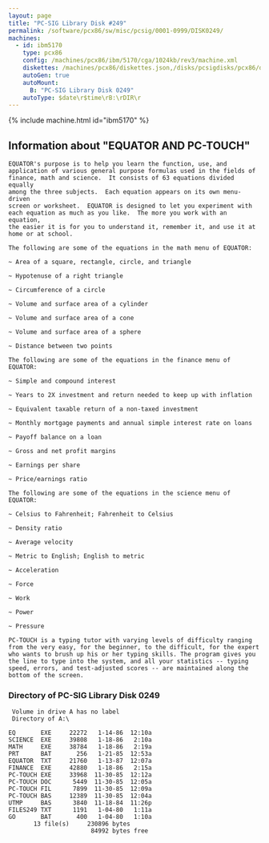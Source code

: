 ```yaml
---
layout: page
title: "PC-SIG Library Disk #249"
permalink: /software/pcx86/sw/misc/pcsig/0001-0999/DISK0249/
machines:
  - id: ibm5170
    type: pcx86
    config: /machines/pcx86/ibm/5170/cga/1024kb/rev3/machine.xml
    diskettes: /machines/pcx86/diskettes.json,/disks/pcsigdisks/pcx86/diskettes.json
    autoGen: true
    autoMount:
      B: "PC-SIG Library Disk 0249"
    autoType: $date\r$time\rB:\rDIR\r
---
```


{% include machine.html id="ibm5170" %}

## Information about "EQUATOR AND PC-TOUCH"

    EQUATOR's purpose is to help you learn the function, use, and
    application of various general purpose formulas used in the fields of
    finance, math and science.  It consists of 63 equations divided equally
    among the three subjects.  Each equation appears on its own menu-driven
    screen or worksheet.  EQUATOR is designed to let you experiment with
    each equation as much as you like.  The more you work with an equation,
    the easier it is for you to understand it, remember it, and use it at
    home or at school.
    
    The following are some of the equations in the math menu of EQUATOR:
    
    ~ Area of a square, rectangle, circle, and triangle
    
    ~ Hypotenuse of a right triangle
    
    ~ Circumference of a circle
    
    ~ Volume and surface area of a cylinder
    
    ~ Volume and surface area of a cone
    
    ~ Volume and surface area of a sphere
    
    ~ Distance between two points
    
    The following are some of the equations in the finance menu of EQUATOR:
    
    ~ Simple and compound interest
    
    ~ Years to 2X investment and return needed to keep up with inflation
    
    ~ Equivalent taxable return of a non-taxed investment
    
    ~ Monthly mortgage payments and annual simple interest rate on loans
    
    ~ Payoff balance on a loan
    
    ~ Gross and net profit margins
    
    ~ Earnings per share
    
    ~ Price/earnings ratio
    
    The following are some of the equations in the science menu of EQUATOR:
    
    ~ Celsius to Fahrenheit; Fahrenheit to Celsius
    
    ~ Density ratio
    
    ~ Average velocity
    
    ~ Metric to English; English to metric
    
    ~ Acceleration
    
    ~ Force
    
    ~ Work
    
    ~ Power
    
    ~ Pressure
    
    PC-TOUCH is a typing tutor with varying levels of difficulty ranging
    from the very easy, for the beginner, to the difficult, for the expert
    who wants to brush up his or her typing skills. The program gives you
    the line to type into the system, and all your statistics -- typing
    speed, errors, and test-adjusted scores -- are maintained along the
    bottom of the screen.

### Directory of PC-SIG Library Disk 0249

     Volume in drive A has no label
     Directory of A:\

    EQ       EXE     22272   1-14-86  12:10a
    SCIENCE  EXE     39808   1-18-86   2:10a
    MATH     EXE     38784   1-18-86   2:19a
    PRT      BAT       256   1-21-85  12:53a
    EQUATOR  TXT     21760   1-13-87  12:07a
    FINANCE  EXE     42880   1-18-86   2:15a
    PC-TOUCH EXE     33968  11-30-85  12:12a
    PC-TOUCH DOC      5449  11-30-85  12:05a
    PC-TOUCH FIL      7899  11-30-85  12:09a
    PC-TOUCH BAS     12389  11-30-85  12:04a
    UTMP     BAS      3840  11-18-84  11:26p
    FILES249 TXT      1191   1-04-80   1:11a
    GO       BAT       400   1-04-80   1:10a
           13 file(s)     230896 bytes
                           84992 bytes free
